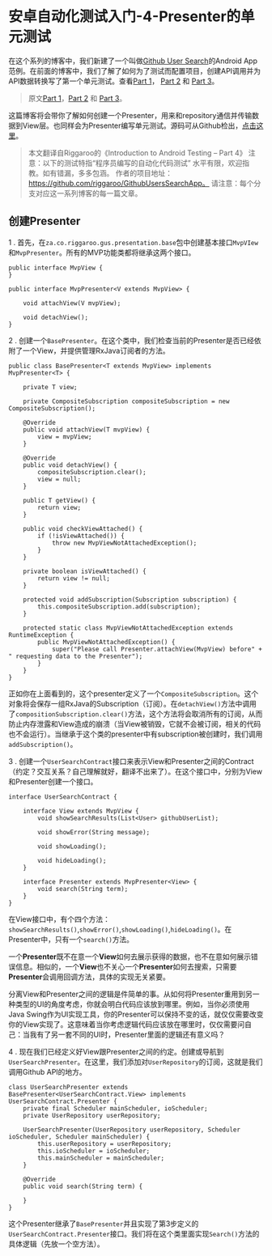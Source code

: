 安卓自动化测试入门-4-Presenter的单元测试
==========================

在这个系列的博客中，我们新建了一个叫做[Github User Search](https://github.com/riggaroo/GithubUsersSearchApp)的Android App范例。在前面的博客中，我们了解了如何为了测试而配置项目，创建API调用并为API数据转换写了第一个单元测试。查看[Part 1](http://blog.csdn.net/jaychen2011/article/details/52712130)， [Part 2](http://blog.csdn.net/jaychen2011/article/details/52723025) 和 [Part 3](http://blog.csdn.net/jaychen2011/article/details/52735028)。

>原文[Part 1](https://riggaroo.co.za/introduction-automated-android-testing/)，[Part 2](https://riggaroo.co.za/automated-android-testing-part-2-setup/) 和 [Part 3](https://riggaroo.co.za/introduction-android-testing-part3/)。

这篇博客将会带你了解如何创建一个Presenter，用来和repository通信并传输数据到View层。也同样会为Presenter编写单元测试。源码可从Github检出，[点击这里](https://github.com/riggaroo/GithubUsersSearchApp)。

> 本文翻译自Riggaroo的《Introduction to Android Testing – Part 4》 
注意：以下的测试特指“程序员编写的自动化代码测试” 
水平有限，欢迎指教。如有错漏，多多包涵。 
作者的项目地址： 
https://github.com/riggaroo/GithubUsersSearchApp。 
请注意：每个分支对应这一系列博客的每一篇文章。

创建Presenter
-----------
1 . 首先，在`za.co.riggaroo.gus.presentation.base`包中创建基本接口`MvpVIew`和`MvpPresenter`。所有的MVP功能类都将继承这两个接口。
```
public interface MvpView {
}

public interface MvpPresenter<V extends MvpView> {
 
    void attachView(V mvpView);
 
    void detachView();
}
```
2 . 创建一个`BasePresenter`。在这个类中，我们检查当前的Presenter是否已经依附了一个View，并提供管理RxJava订阅者的方法。
```
public class BasePresenter<T extends MvpView> implements MvpPresenter<T> {
 
    private T view;
 
    private CompositeSubscription compositeSubscription = new CompositeSubscription();
 
    @Override
    public void attachView(T mvpView) {
        view = mvpView;
    }
 
    @Override
    public void detachView() {
        compositeSubscription.clear();
        view = null;
    }
 
    public T getView() {
        return view;
    }
 
    public void checkViewAttached() {
        if (!isViewAttached()) {
            throw new MvpViewNotAttachedException();
        }
    }
 
    private boolean isViewAttached() {
        return view != null;
    }
 
    protected void addSubscription(Subscription subscription) {
        this.compositeSubscription.add(subscription);
    }
 
    protected static class MvpViewNotAttachedException extends RuntimeException {
        public MvpViewNotAttachedException() {
            super("Please call Presenter.attachView(MvpView) before" + " requesting data to the Presenter");
        }
    }
}
```
正如你在上面看到的，这个presenter定义了一个`CompositeSubscription`。这个对象将会保存一组RxJava的Subscription（订阅）。在`detachView()`方法中调用了`compositionSubscription.clear()`方法，这个方法将会取消所有的订阅，从而防止内存泄露和View造成的崩溃（当View被销毁，它就不会被订阅，相关的代码也不会运行）。当继承于这个类的presenter中有subscription被创建时，我们调用`addSubscription()`。

3 . 创建一个`UserSearchContract`接口来表示View和Presenter之间的Contract（约定？交互关系？自己理解就好，翻译不出来了）。在这个接口中，分别为View和Presenter创建一个接口。
```
interface UserSearchContract {

    interface View extends MvpView {
        void showSearchResults(List<User> githubUserList);

        void showError(String message);

        void showLoading();

        void hideLoading();
    }

    interface Presenter extends MvpPresenter<View> {
        void search(String term);
    }
}
```
在View接口中，有个四个方法：`showSearchResults()`,`showError()`,`showLoading()`,`hideLoading()`。在Presenter中，只有一个`search()`方法。

一个**Presenter**既不在意一个**View**如何去展示获得的数据，也不在意如何展示错误信息。相似的，一个**View**也不关心一个**Presenter**如何去搜索，只需要**Presenter**会调用回调方法，具体的实现无关紧要。

分离View和Presenter之间的逻辑是件简单的事。从如何将Presenter重用到另一种类型的UI的角度考虑，你就会明白代码应该放到哪里。例如，当你必须使用Java Swing作为UI实现工具，你的Presenter可以保持不变的话，就仅仅需要改变你的View实现了。这意味着当你考虑逻辑代码应该放在哪里时，仅仅需要问自己：当我有了另一套不同的UI时，Presenter里面的逻辑还有意义吗？

4 . 现在我们已经定义好View跟Presenter之间的约定。创建或导航到`UserSearchPresenter`。在这里，我们添加对`UserRepository`的订阅，这就是我们调用Github API的地方。
```
class UserSearchPresenter extends BasePresenter<UserSearchContract.View> implements UserSearchContract.Presenter {
    private final Scheduler mainScheduler, ioScheduler;
    private UserRepository userRepository;

    UserSearchPresenter(UserRepository userRepository, Scheduler ioScheduler, Scheduler mainScheduler) {
        this.userRepository = userRepository;
        this.ioScheduler = ioScheduler;
        this.mainScheduler = mainScheduler;
    }

    @Override
    public void search(String term) {

    }
}
```
这个Presenter继承了`BasePresenter`并且实现了第3步定义的`UserSearchContract.Presenter`接口。我们将在这个类里面实现`Search()`方法的具体逻辑（先放一个空方法）。

